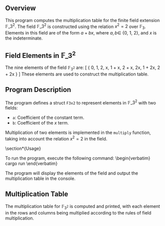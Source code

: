 ## Overview

This program computes the multiplication table for the finite field extension $\mathbb{F}\_{3^2}$. The field $\mathbb{F}\_{3^2}$ is constructed using the relation $x^2 = 2$ over $\mathbb{F}_3$. Elements in this field are of the form $a + bx$, where $a, b \in$ {0, 1, 2}, and $x$ is the indeterminate.

## Field Elements in $\mathbb{F}\_{3^2}$

The nine elements of the field $\mathbb{F}_{3^2}$ are:
\[
\{ 0, 1, 2, x, 1 + x, 2 + x, 2x, 1 + 2x, 2 + 2x \}
\]
These elements are used to construct the multiplication table.

## Program Description

The program defines a struct `F3x2` to represent elements in $\mathbb{F}\_{3^2}$ with two fields:
  - `a`: Coefficient of the constant term.
  - `b`: Coefficient of the $x$ term.

Multiplication of two elements is implemented in the `multiply` function, taking into account the relation $x^2 = 2$ in the field.


\section*{Usage}

To run the program, execute the following command:
\begin{verbatim}
cargo run
\end{verbatim}

The program will display the elements of the field and output the multiplication table in the console.
## Multiplication Table

The multiplication table for $\mathbb{F}_{3^2}$ is computed and printed, with each element in the rows and columns being multiplied according to the rules of field multiplication.
